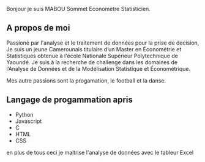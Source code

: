 Bonjour je suis MABOU Sommet Economètre Statisticien.

<h2> A propos de moi </h2>
Passioné par l'analyse et le traitement de données pour la prise de decision,
Je suis un jeune Camerounais titulaire d’un Master en Économétrie et Statistiques obtenue à l'école Nationale Supérieur Polytechnique de Yaoundé.
Je suis à la recherche de challenge dans les domaines de l’Analyse de Données et de la Modélisation Statistique et Économétrique.

Mes autre passions sont la progamation, le football et la danse.

<h2> Langage de progammation apris </h2>

<ul>
  <li> Python </li>
  <li> Javascript</li>
  <li> C </li>
  <li> HTML</li>
  <li> CSS </li>
</ul>
en plus de tous ceci je maitrise l'analyse de données avec le tableur <bf> Excel </bf>
<!---
data237/data237 is a ✨ special ✨ repository because its `README.md` (this file) appears on your GitHub profile.
You can click the Preview link to take a look at your changes.
--->

